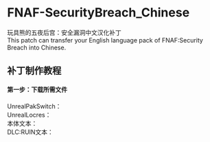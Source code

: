 # FNAF-SecurityBreach_Chinese
玩具熊的五夜后宫：安全漏洞中文汉化补丁  
This patch can transfer your English language pack of FNAF:Security Breach into Chinese. <br>
## 补丁制作教程
#### 第一步：下载所需文件
UnrealPakSwitch：<br>
UnrealLocres：<br>
本体文本：<br>
DLC:RUIN文本：<br>